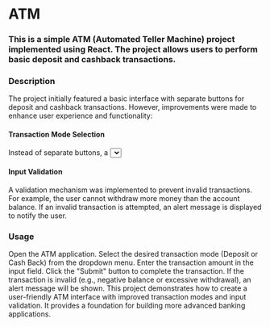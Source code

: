 # ATM

### This is a simple ATM (Automated Teller Machine) project implemented using React. The project allows users to perform basic deposit and cashback transactions.

### Description
The project initially featured a basic interface with separate buttons for deposit and cashback transactions. However, improvements were made to enhance user experience and functionality:

#### Transaction Mode Selection 
Instead of separate buttons, a <select> input element was introduced to allow users to switch between Deposit and Cash Back modes. This provides a clear distinction between the two transaction types.

#### Input Validation
A validation mechanism was implemented to prevent invalid transactions. For example, the user cannot withdraw more money than the account balance. If an invalid transaction is attempted, an alert message is displayed to notify the user.

### Usage
Open the ATM application.
Select the desired transaction mode (Deposit or Cash Back) from the dropdown menu.
Enter the transaction amount in the input field.
Click the "Submit" button to complete the transaction.
If the transaction is invalid (e.g., negative balance or excessive withdrawal), an alert message will be shown.
This project demonstrates how to create a user-friendly ATM interface with improved transaction modes and input validation. It provides a foundation for building more advanced banking applications.

